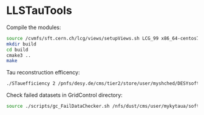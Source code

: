 # LLSTauTools

Compile the modules:
```sh
source /cvmfs/sft.cern.ch/lcg/views/setupViews.sh LCG_99 x86_64-centos7-gcc10-opt
mkdir build
cd build
cmake3 ..
make
```
Tau reconstruction efficency:
```sh
./STauefficiency 2 /pnfs/desy.de/cms/tier2/store/user/myshched/DESYsoft_stauMC/SMS-TStauStau_ctau-0p01to10_TuneCP5_13TeV-madgraphMLM-pythia8_RunIIAutumn18MiniAOD-GridpackScan_102X_upgrade2018_realistic_v15-v1_MINIAODSIM
```

Check failed datasets in GridControl directory:
```sh
source ./scripts/gc_FailDataChecker.sh /nfs/dust/cms/user/mykytaua/softLLSTAU/NTupling_new/grid-configs/work.gc_MC_SUSYSignal2017_v3
```
